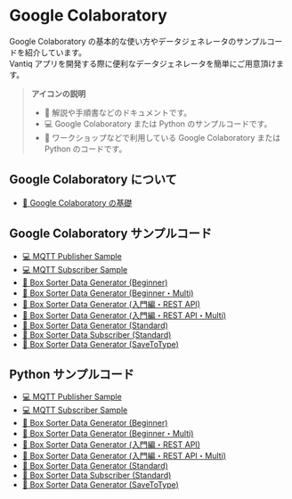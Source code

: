 # Google Colaboratory

Google Colaboratory の基本的な使い方やデータジェネレータのサンプルコードを紹介しています。  
Vantiq アプリを開発する際に便利なデータジェネレータを簡単にご用意頂けます。

> **アイコンの説明**
> 
> - :book: 解説や手順書などのドキュメントです。
> - :computer: Google Colaboratory または Python のサンプルコードです。
> - :beginner: ワークショップなどで利用している Google Colaboratory または Python のコードです。

## Google Colaboratory について

- [:book: Google Colaboratory の基礎](./docs/jp/colab_basic_knowledge.md)

## Google Colaboratory サンプルコード

- [:computer: MQTT Publisher Sample](./docs/jp/mqtt_publisher_sample.ipynb)
- [:computer: MQTT Subscriber Sample](./docs/jp/mqtt_subscriber_sample.ipynb)
- [:beginner: Box Sorter Data Generator (Beginner)](./docs/jp/box-sorter_data-generator_beginner.ipynb)
- [:beginner: Box Sorter Data Generator (Beginner・Multi)](./docs/jp/box-sorter_data-generator_beginner_multi.ipynb)
- [:beginner: Box Sorter Data Generator (入門編・REST API)](./docs/jp/box-sorter_data-generator_beginner_rest-api.ipynb)
- [:beginner: Box Sorter Data Generator (入門編・REST API・Multi)](./docs/jp/box-sorter_data-generator_beginner_rest-api_multi.ipynb)
- [:beginner: Box Sorter Data Generator (Standard)](./docs/jp/box-sorter_data-generator_standard.ipynb)
- [:beginner: Box Sorter Data Subscriber (Standard)](./docs/jp/box-sorter_data-subscriber_standard.ipynb)
- [:beginner: Box Sorter Data Generator (SaveToType)](./docs/jp/box-sorter_data-generator_savetype.ipynb)

## Python サンプルコード

- [:computer: MQTT Publisher Sample](./docs/jp/mqtt_publisher_sample.py)
- [:computer: MQTT Subscriber Sample](./docs/jp/mqtt_subscriber_sample.py)
- [:beginner: Box Sorter Data Generator (Beginner)](./docs/jp/box-sorter_data-generator_beginner.py)
- [:beginner: Box Sorter Data Generator (Beginner・Multi)](./docs/jp/box-sorter_data-generator_beginner_multi.py)
- [:beginner: Box Sorter Data Generator (入門編・REST API)](./docs/jp/box-sorter_data-generator_beginner_rest-api.py)
- [:beginner: Box Sorter Data Generator (入門編・REST API・Multi)](./docs/jp/box-sorter_data-generator_beginner_rest-api_multi.py)
- [:beginner: Box Sorter Data Generator (Standard)](./docs/jp/box-sorter_data-generator_standard.py)
- [:beginner: Box Sorter Data Subscriber (Standard)](./docs/jp/box-sorter_data-subscriber_standard.py)
- [:beginner: Box Sorter Data Generator (SaveToType)](./docs/jp/box-sorter_data-generator_savetype.py)
